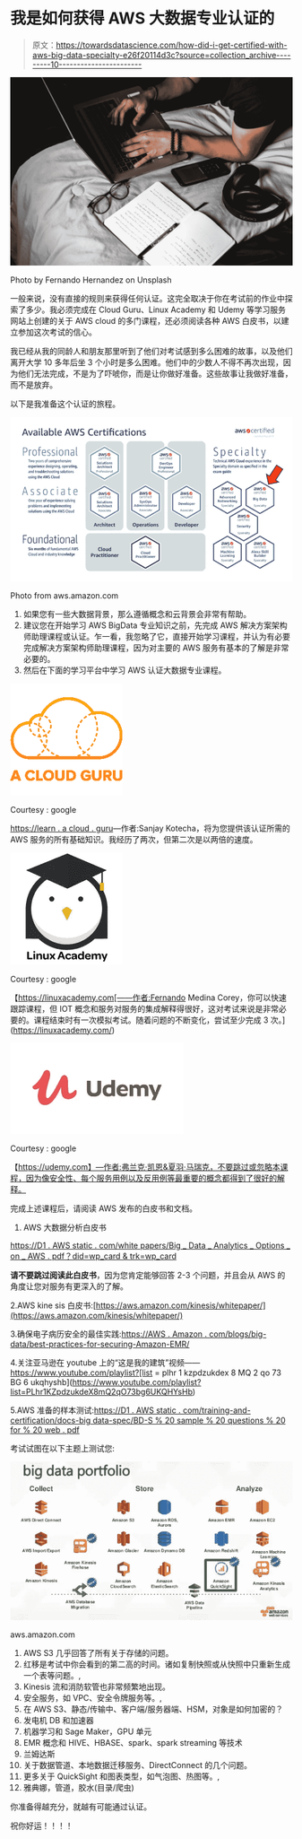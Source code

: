 # 我是如何获得 AWS 大数据专业认证的

> 原文：<https://towardsdatascience.com/how-did-i-get-certified-with-aws-big-data-specialty-e26f20114d3c?source=collection_archive---------10----------------------->

![](img/9916b2fe8b3239c31c63ebf915a34b6d.png)

Photo by Fernando Hernandez on Unsplash

一般来说，没有直接的规则来获得任何认证。这完全取决于你在考试前的作业中探索了多少。我必须完成在 Cloud Guru、Linux Academy 和 Udemy 等学习服务网站上创建的关于 AWS cloud 的多门课程，还必须阅读各种 AWS 白皮书，以建立参加这次考试的信心。

我已经从我的同龄人和朋友那里听到了他们对考试感到多么困难的故事，以及他们离开大学 10 多年后坐 3 个小时是多么困难。他们中的少数人不得不再次出现，因为他们无法完成，不是为了吓唬你，而是让你做好准备。这些故事让我做好准备，而不是放弃。

以下是我准备这个认证的旅程。

![](img/5462130e0fb52c30d014ec2e4ab52a71.png)

Photo from aws.amazon.com

1.  如果您有一些大数据背景，那么遵循概念和云背景会非常有帮助。
2.  建议您在开始学习 AWS BigData 专业知识之前，先完成 AWS 解决方案架构师助理课程或认证。乍一看，我忽略了它，直接开始学习课程，并认为有必要完成解决方案架构师助理课程，因为对主要的 AWS 服务有基本的了解是非常必要的。
3.  然后在下面的学习平台中学习 AWS 认证大数据专业课程。

![](img/bfd8c333825dc861c63e0caf50a4f676.png)

Courtesy : google

[https://learn . a cloud . guru](https://learn.acloud.guru/)—作者:Sanjay Kotecha，将为您提供该认证所需的 AWS 服务的所有基础知识。我经历了两次，但第二次是以两倍的速度。

![](img/aac4b8809e4fa72f98d28addae0ee3f4.png)

Courtesy : google

【https://linuxacademy.com[——作者:Fernando Medina Corey，你可以快速跟踪课程，但 IOT 概念和服务对服务的集成解释得很好，这对考试来说是非常必要的。课程结束时有一次模拟考试。随着问题的不断变化，尝试至少完成 3 次。](https://linuxacademy.com/)

![](img/9efc20afc47d587e3d09bac66cc72f3a.png)

Courtesy : google

【https://udemy.com】—作者:弗兰克·凯恩&夏羽·马瑞克，不要跳过或忽略本课程，因为像安全性、每个服务用例以及反用例等最重要的概念都得到了很好的解释。

完成上述课程后，请阅读 AWS 发布的白皮书和文档。

1.  AWS 大数据分析白皮书

[https://D1 . AWS static . com/white papers/Big _ Data _ Analytics _ Options _ on _ AWS . pdf？did=wp_card & trk=wp_card](https://d1.awsstatic.com/whitepapers/Big_Data_Analytics_Options_on_AWS.pdf?did=wp_card&trk=wp_card)

**请不要跳过阅读此白皮书**，因为您肯定能够回答 2-3 个问题，并且会从 AWS 的角度让您对服务有更深入的了解。

2.AWS kine sis 白皮书:[https://aws.amazon.com/kinesis/whitepaper/](https://aws.amazon.com/kinesis/whitepaper/)

3.确保电子病历安全的最佳实践:[https://AWS . Amazon . com/blogs/big-data/best-practices-for-securing-Amazon-EMR/](https://aws.amazon.com/blogs/big-data/best-practices-for-securing-amazon-emr/)

4.关注亚马逊在 youtube 上的“这是我的建筑”视频——https://www.youtube.com/playlist?[list = plhr 1 kzpdzukdex 8 MQ 2 qo 73 BG 6 ukqhyshb](https://www.youtube.com/playlist?list=PLhr1KZpdzukdeX8mQ2qO73bg6UKQHYsHb)

5.AWS 准备的样本测试:[https://D1 . AWS static . com/training-and-certification/docs-big data-spec/BD-S % 20 sample % 20 questions % 20 for % 20 web . pdf](https://d1.awsstatic.com/training-and-certification/docs-bigdata-spec/BD-S%20Sample%20Questions%20for%20Web.pdf)

考试试图在以下主题上测试您:

![](img/d81f8ff0149c7bf0712de68f871dd1e2.png)

aws.amazon.com

1.  AWS S3 几乎回答了所有关于存储的问题。
2.  红移是考试中你会看到的第二高的时间。诸如复制快照或从快照中只重新生成一个表等问题。,
3.  Kinesis 流和消防软管也非常频繁地出现。
4.  安全服务，如 VPC、安全令牌服务等。,
5.  在 AWS S3、静态/传输中、客户端/服务器端、HSM，对象是如何加密的？
6.  发电机 DB 和加速器
7.  机器学习和 Sage Maker，GPU 单元
8.  EMR 概念和 HIVE、HBASE、spark、spark streaming 等技术
9.  兰姆达斯
10.  关于数据管道、本地数据迁移服务、DirectConnect 的几个问题。
11.  更多关于 QuickSight 和图表类型，如气泡图、热图等。,
12.  雅典娜，管道，胶水(目录/爬虫)

你准备得越充分，就越有可能通过认证。

祝你好运！！！！